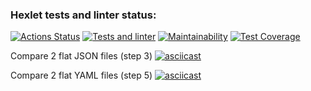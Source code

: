 ### Hexlet tests and linter status:
[![Actions Status](https://github.com/anewauroraeva/frontend-project-46/workflows/hexlet-check/badge.svg)](https://github.com/anewauroraeva/frontend-project-46/actions)
[![Tests and linter](https://github.com/anewauroraeva/frontend-project-46/actions/workflows/tests-and-linter.yml/badge.svg)](https://github.com/anewauroraeva/frontend-project-46/actions/workflows/tests-and-linter.yml)
[![Maintainability](https://api.codeclimate.com/v1/badges/8950b915b4a1c9c14140/maintainability)](https://codeclimate.com/github/anewauroraeva/frontend-project-46/maintainability)
[![Test Coverage](https://api.codeclimate.com/v1/badges/8950b915b4a1c9c14140/test_coverage)](https://codeclimate.com/github/anewauroraeva/frontend-project-46/test_coverage)

Compare 2 flat JSON files (step 3)
[![asciicast](https://asciinema.org/a/567268.svg)](https://asciinema.org/a/567268)

Compare 2 flat YAML files (step 5)
[![asciicast](https://asciinema.org/a/570794.svg)](https://asciinema.org/a/570794)
